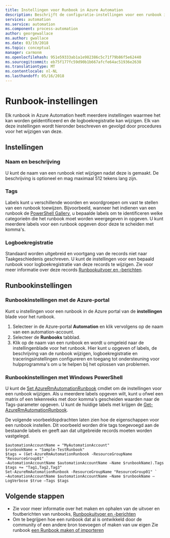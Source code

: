 ```yaml
---
title: Instellingen voor Runbook in Azure Automation
description: Beschrijft de configuratie-instellingen voor een runbook in Azure Automation en het wijzigen van deze met de Azure-portal en de Windows PowerShell.
services: automation
ms.service: automation
ms.component: process-automation
author: georgewallace
ms.author: gwallace
ms.date: 03/19/2018
ms.topic: conceptual
manager: carmonm
ms.openlocfilehash: 951e59333ab1a1e982386c5c71f79b86f5e62440
ms.sourcegitcommit: eb75f177fc59d90b1b667afcfe64ac51936e2638
ms.translationtype: MT
ms.contentlocale: nl-NL
ms.lasthandoff: 05/16/2018
---
```

# <a name="runbook-settings"></a>Runbook-instellingen
Elk runbook in Azure Automation heeft meerdere instellingen waarmee het kan worden geïdentificeerd en de logboekregistratie kan wijzigen. Elk van deze instellingen wordt hieronder beschreven en gevolgd door procedures voor het wijzigen van deze.

## <a name="settings"></a>Instellingen
### <a name="name-and-description"></a>Naam en beschrijving
U kunt de naam van een runbook niet wijzigen nadat deze is gemaakt. De beschrijving is optioneel en mag maximaal 512 tekens lang zijn.

### <a name="tags"></a>Tags
Labels kunt u verschillende woorden en woordgroepen om vast te stellen van een runbook toewijzen. Bijvoorbeeld, wanneer het indienen van een runbook de [PowerShell Gallery](https://www.powershellgallery.com/), u bepaalde labels om te identificeren welke categorieën die het runbook moet worden weergegeven in opgeven. U kunt meerdere labels voor een runbook opgeven door deze te scheiden met komma's.

### <a name="logging"></a>Logboekregistratie
Standaard worden uitgebreid en voortgang van de records niet naar Taakgeschiedenis geschreven. U kunt de instellingen voor een bepaald runbook voor logboekregistratie van deze records te wijzigen. Zie voor meer informatie over deze records [Runbookuitvoer en -berichten](automation-runbook-output-and-messages.md).

## <a name="changing-runbook-settings"></a>Runbookinstellingen

### <a name="changing-runbook-settings-with-the-azure-portal"></a>Runbookinstellingen met de Azure-portal
Kunt u instellingen voor een runbook in de Azure portal van de **instellingen** blade voor het runbook.

1. Selecteer in de Azure-portal **Automation** en klik vervolgens op de naam van een automation-account.
2. Selecteer de **Runbooks** tabblad.
3. Klik op de naam van een runbook en wordt u omgeleid naar de instellingenblade voor het runbook. Hier kunt u opgeven of labels, de beschrijving van de runbook wijzigen, logboekregistratie en traceringsinstellingen configureren en toegang tot ondersteuning voor hulpprogramma's om u te helpen bij het oplossen van problemen.     

### <a name="changing-runbook-settings-with-windows-powershell"></a>Runbookinstellingen met Windows PowerShell
U kunt de [Set AzureRmAutomationRunbook](https://msdn.microsoft.com/library/mt603786.aspx) cmdlet om de instellingen voor een runbook wijzigen. Als u meerdere labels opgeven wilt, kunt u ofwel een matrix of een tekenreeks met door komma's gescheiden waarden naar de Tags-parameter opgeven. U kunt de huidige labels met krijgen de [Get-AzureRmAutomationRunbook](https://msdn.microsoft.com/library/mt603728.aspx).

De volgende voorbeeldopdrachten laten zien hoe de eigenschappen voor een runbook instellen. Dit voorbeeld worden drie tags toegevoegd aan de bestaande labels en geeft aan dat uitgebreide records moeten worden vastgelegd.

    $automationAccountName = "MyAutomationAccount"
    $runbookName = "Sample-TestRunbook"
    $tags = (Get-AzureRmAutomationRunbook -ResourceGroupName "ResourceGroup01" `
    –AutomationAccountName $automationAccountName –Name $runbookName).Tags
    $tags += "Tag1,Tag2,Tag3"
    Set-AzureRmAutomationRunbook -ResourceGroupName "ResourceGroup01" `
    –AutomationAccountName $automationAccountName –Name $runbookName –LogVerbose $true –Tags $tags

## <a name="next-steps"></a>Volgende stappen
* Zie voor meer informatie over het maken en ophalen van de uitvoer en foutberichten van runbooks, [Runbookuitvoer en -berichten](automation-runbook-output-and-messages.md) 
* Om te begrijpen hoe een runbook dat al is ontwikkeld door de community of een andere bron toevoegen of maken van uw eigen Zie runbook [een Runbook maken of importeren](automation-creating-importing-runbook.md) 

